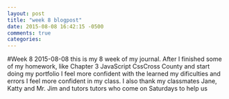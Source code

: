 ```yaml
---
layout: post
title: "week 8 blogpost"
date: 2015-08-08 16:42:15 -0500
comments: true
categories:
---
```

#Week 8
2015-08-08 this is my 8 week of my journal. After I finished some of my homework, like Chapter 3 JavaScript CssCross County and start doing my portfolio I feel more confident with the learned my dificulties and errors  I feel more confident in my class. I  also thank my classmates Jane, Katty and Mr. Jim and tutors tutors  who come on Saturdays to help us